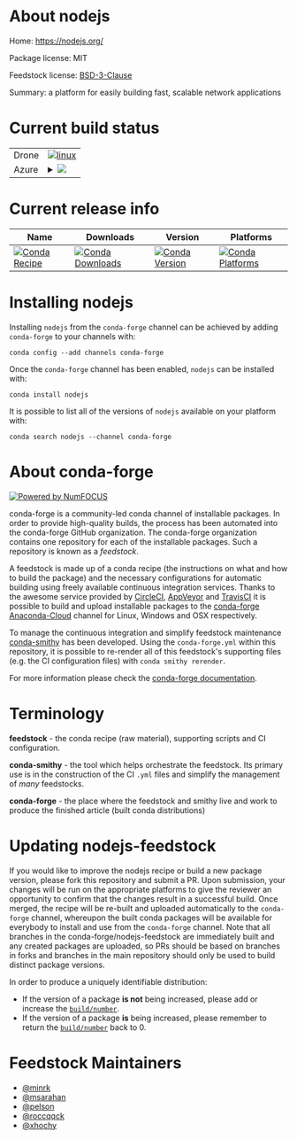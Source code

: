 About nodejs
============

Home: https://nodejs.org/

Package license: MIT

Feedstock license: [BSD-3-Clause](https://github.com/conda-forge/nodejs-feedstock/blob/master/LICENSE.txt)

Summary: a platform for easily building fast, scalable network applications

Current build status
====================


<table><tr>
    <td>Drone</td>
    <td>
      <a href="https://cloud.drone.io/conda-forge/nodejs-feedstock">
        <img alt="linux" src="https://img.shields.io/drone/build/conda-forge/nodejs-feedstock/master.svg?label=Linux">
      </a>
    </td>
  </tr>
    
  <tr>
    <td>Azure</td>
    <td>
      <details>
        <summary>
          <a href="https://dev.azure.com/conda-forge/feedstock-builds/_build/latest?definitionId=690&branchName=master">
            <img src="https://dev.azure.com/conda-forge/feedstock-builds/_apis/build/status/nodejs-feedstock?branchName=master">
          </a>
        </summary>
        <table>
          <thead><tr><th>Variant</th><th>Status</th></tr></thead>
          <tbody><tr>
              <td>linux_64</td>
              <td>
                <a href="https://dev.azure.com/conda-forge/feedstock-builds/_build/latest?definitionId=690&branchName=master">
                  <img src="https://dev.azure.com/conda-forge/feedstock-builds/_apis/build/status/nodejs-feedstock?branchName=master&jobName=linux&configuration=linux_64_" alt="variant">
                </a>
              </td>
            </tr><tr>
              <td>linux_aarch64</td>
              <td>
                <a href="https://dev.azure.com/conda-forge/feedstock-builds/_build/latest?definitionId=690&branchName=master">
                  <img src="https://dev.azure.com/conda-forge/feedstock-builds/_apis/build/status/nodejs-feedstock?branchName=master&jobName=linux&configuration=linux_aarch64_" alt="variant">
                </a>
              </td>
            </tr><tr>
              <td>linux_ppc64le</td>
              <td>
                <a href="https://dev.azure.com/conda-forge/feedstock-builds/_build/latest?definitionId=690&branchName=master">
                  <img src="https://dev.azure.com/conda-forge/feedstock-builds/_apis/build/status/nodejs-feedstock?branchName=master&jobName=linux&configuration=linux_ppc64le_" alt="variant">
                </a>
              </td>
            </tr><tr>
              <td>osx_64</td>
              <td>
                <a href="https://dev.azure.com/conda-forge/feedstock-builds/_build/latest?definitionId=690&branchName=master">
                  <img src="https://dev.azure.com/conda-forge/feedstock-builds/_apis/build/status/nodejs-feedstock?branchName=master&jobName=osx&configuration=osx_64_" alt="variant">
                </a>
              </td>
            </tr><tr>
              <td>win_64</td>
              <td>
                <a href="https://dev.azure.com/conda-forge/feedstock-builds/_build/latest?definitionId=690&branchName=master">
                  <img src="https://dev.azure.com/conda-forge/feedstock-builds/_apis/build/status/nodejs-feedstock?branchName=master&jobName=win&configuration=win_64_" alt="variant">
                </a>
              </td>
            </tr>
          </tbody>
        </table>
      </details>
    </td>
  </tr>
</table>

Current release info
====================

| Name | Downloads | Version | Platforms |
| --- | --- | --- | --- |
| [![Conda Recipe](https://img.shields.io/badge/recipe-nodejs-green.svg)](https://anaconda.org/conda-forge/nodejs) | [![Conda Downloads](https://img.shields.io/conda/dn/conda-forge/nodejs.svg)](https://anaconda.org/conda-forge/nodejs) | [![Conda Version](https://img.shields.io/conda/vn/conda-forge/nodejs.svg)](https://anaconda.org/conda-forge/nodejs) | [![Conda Platforms](https://img.shields.io/conda/pn/conda-forge/nodejs.svg)](https://anaconda.org/conda-forge/nodejs) |

Installing nodejs
=================

Installing `nodejs` from the `conda-forge` channel can be achieved by adding `conda-forge` to your channels with:

```
conda config --add channels conda-forge
```

Once the `conda-forge` channel has been enabled, `nodejs` can be installed with:

```
conda install nodejs
```

It is possible to list all of the versions of `nodejs` available on your platform with:

```
conda search nodejs --channel conda-forge
```


About conda-forge
=================

[![Powered by NumFOCUS](https://img.shields.io/badge/powered%20by-NumFOCUS-orange.svg?style=flat&colorA=E1523D&colorB=007D8A)](http://numfocus.org)

conda-forge is a community-led conda channel of installable packages.
In order to provide high-quality builds, the process has been automated into the
conda-forge GitHub organization. The conda-forge organization contains one repository
for each of the installable packages. Such a repository is known as a *feedstock*.

A feedstock is made up of a conda recipe (the instructions on what and how to build
the package) and the necessary configurations for automatic building using freely
available continuous integration services. Thanks to the awesome service provided by
[CircleCI](https://circleci.com/), [AppVeyor](https://www.appveyor.com/)
and [TravisCI](https://travis-ci.com/) it is possible to build and upload installable
packages to the [conda-forge](https://anaconda.org/conda-forge)
[Anaconda-Cloud](https://anaconda.org/) channel for Linux, Windows and OSX respectively.

To manage the continuous integration and simplify feedstock maintenance
[conda-smithy](https://github.com/conda-forge/conda-smithy) has been developed.
Using the ``conda-forge.yml`` within this repository, it is possible to re-render all of
this feedstock's supporting files (e.g. the CI configuration files) with ``conda smithy rerender``.

For more information please check the [conda-forge documentation](https://conda-forge.org/docs/).

Terminology
===========

**feedstock** - the conda recipe (raw material), supporting scripts and CI configuration.

**conda-smithy** - the tool which helps orchestrate the feedstock.
                   Its primary use is in the construction of the CI ``.yml`` files
                   and simplify the management of *many* feedstocks.

**conda-forge** - the place where the feedstock and smithy live and work to
                  produce the finished article (built conda distributions)


Updating nodejs-feedstock
=========================

If you would like to improve the nodejs recipe or build a new
package version, please fork this repository and submit a PR. Upon submission,
your changes will be run on the appropriate platforms to give the reviewer an
opportunity to confirm that the changes result in a successful build. Once
merged, the recipe will be re-built and uploaded automatically to the
`conda-forge` channel, whereupon the built conda packages will be available for
everybody to install and use from the `conda-forge` channel.
Note that all branches in the conda-forge/nodejs-feedstock are
immediately built and any created packages are uploaded, so PRs should be based
on branches in forks and branches in the main repository should only be used to
build distinct package versions.

In order to produce a uniquely identifiable distribution:
 * If the version of a package **is not** being increased, please add or increase
   the [``build/number``](https://conda.io/docs/user-guide/tasks/build-packages/define-metadata.html#build-number-and-string).
 * If the version of a package **is** being increased, please remember to return
   the [``build/number``](https://conda.io/docs/user-guide/tasks/build-packages/define-metadata.html#build-number-and-string)
   back to 0.

Feedstock Maintainers
=====================

* [@minrk](https://github.com/minrk/)
* [@msarahan](https://github.com/msarahan/)
* [@pelson](https://github.com/pelson/)
* [@roccqqck](https://github.com/roccqqck/)
* [@xhochy](https://github.com/xhochy/)

